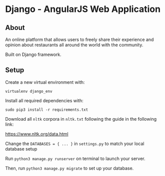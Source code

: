 # Django - AngularJS Web Application

## About
An online platform that allows users to freely share their experience and opinion about restaurants all around the world with the community.

Built on Django framework.

## Setup
Create a new virtual environment with:
```
virtualenv django_env
```
Install all required dependencies with:
```
sudo pip3 install -r requirements.txt
```
Download all ```nltk``` corpora in ```nltk.txt``` following the guide in the following link:

https://www.nltk.org/data.html

Change the `DATABASES = { ... }` in ```settings.py``` to match your local database setup

Run ```python3 manage.py runserver``` on terminal to launch your server.

Then, run ```python3 manage.py migrate``` to set up your database.
